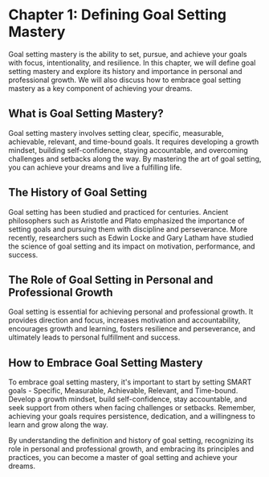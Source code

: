Chapter 1: Defining Goal Setting Mastery
========================================

Goal setting mastery is the ability to set, pursue, and achieve your goals with focus, intentionality, and resilience. In this chapter, we will define goal setting mastery and explore its history and importance in personal and professional growth. We will also discuss how to embrace goal setting mastery as a key component of achieving your dreams.

What is Goal Setting Mastery?
-----------------------------

Goal setting mastery involves setting clear, specific, measurable, achievable, relevant, and time-bound goals. It requires developing a growth mindset, building self-confidence, staying accountable, and overcoming challenges and setbacks along the way. By mastering the art of goal setting, you can achieve your dreams and live a fulfilling life.

The History of Goal Setting
---------------------------

Goal setting has been studied and practiced for centuries. Ancient philosophers such as Aristotle and Plato emphasized the importance of setting goals and pursuing them with discipline and perseverance. More recently, researchers such as Edwin Locke and Gary Latham have studied the science of goal setting and its impact on motivation, performance, and success.

The Role of Goal Setting in Personal and Professional Growth
------------------------------------------------------------

Goal setting is essential for achieving personal and professional growth. It provides direction and focus, increases motivation and accountability, encourages growth and learning, fosters resilience and perseverance, and ultimately leads to personal fulfillment and success.

How to Embrace Goal Setting Mastery
-----------------------------------

To embrace goal setting mastery, it's important to start by setting SMART goals - Specific, Measurable, Achievable, Relevant, and Time-bound. Develop a growth mindset, build self-confidence, stay accountable, and seek support from others when facing challenges or setbacks. Remember, achieving your goals requires persistence, dedication, and a willingness to learn and grow along the way.

By understanding the definition and history of goal setting, recognizing its role in personal and professional growth, and embracing its principles and practices, you can become a master of goal setting and achieve your dreams.
